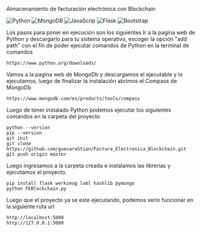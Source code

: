 Almacenamiento de facturación electrónica con Blockchain


![Python](https://img.shields.io/badge/python-3670A0?style=for-the-badge&logo=python&logoColor=ffdd54)
![MongoDB](https://img.shields.io/badge/-MongoDB-13aa52?style=for-the-badge&logo=mongodb&logoColor=white)
![JavaScrip](https://shields.io/badge/JavaScript-F7DF1E?logo=JavaScript&logoColor=000&style=flat-square)
![Flask](https://img.shields.io/badge/Flask-000000?style=for-the-badge&logo=Flask&logoColor=white) 
![Bootstrap](https://img.shields.io/badge/Bootstrap-563D7C?style=for-the-badge&logo=bootstrap&logoColor=white)


Los pasos para poner en ejecución son los siguientes
Ir a la pagina web de Python y descargarlo para tu sistema operativo, escoger la opción "add path" con el fin de poder ejecutar comandos de Python en la terminal de comandos

```Pagina web
https://www.python.org/downloads/
```
Vamos a la pagina web de MongoDb y descargamos el ejecutable y lo ejecutamos, luego de finalizar la instalación abrimos el Compass de MongoDb

```Pagina web
https://www.mongodb.com/es/products/tools/compass
```
Luego de tener instalado Python podemos ejecutar los siguientes comandos en la carpeta del proyecto

```Terminal de comandos
python --version
pip --version
git init
git clone https://github.com/guevaraStian/Factura_Electronica_Blockchain.git
git push origin master
```

Luego ingresamos a la carpeta creada e instalamos las librerias y ejecutamos el proyecto.

```Terminal de comandos
pip install flask werkzeug lxml hashlib pymongo
python FEBlockchain.py
```


Luego que el proyecto ya se este ejecutando, podemos verlo funcionar en la siguiente ruta url

```Pagina web
http://localhost:5000
http://127.0.0.1:5000
```

